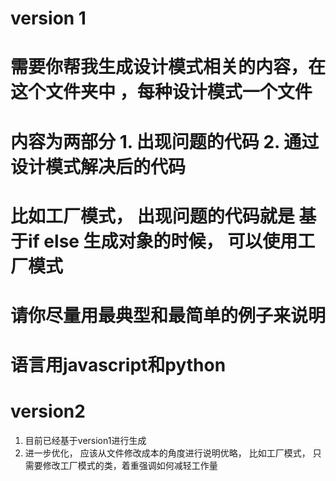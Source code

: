 # version 1
# 需要你帮我生成设计模式相关的内容，在这个文件夹中 ，每种设计模式一个文件
# 内容为两部分 1. 出现问题的代码 2. 通过设计模式解决后的代码 
# 比如工厂模式， 出现问题的代码就是 基于if else 生成对象的时候， 可以使用工厂模式 
# 请你尽量用最典型和最简单的例子来说明 
# 语言用javascript和python


# version2
1. 目前已经基于version1进行生成
2. 进一步优化， 应该从文件修改成本的角度进行说明优略， 比如工厂模式， 只需要修改工厂模式的类，着重强调如何减轻工作量 
